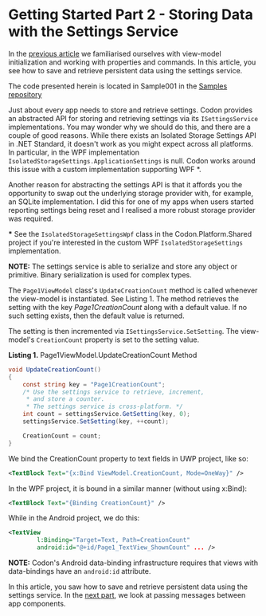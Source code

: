 # Getting Started Part 2 - Storing Data with the Settings Service
In the [previous article](001_Getting_Started_1.html) we familiarised ourselves with view-model initialization and working with properties and commands. In this article, you see how to save and retrieve persistent data using the settings service. 

The code presented herein is located in Sample001 in the [Samples repository](https://github.com/CodonFramework/Samples)

Just about every app needs to store and retrieve settings. Codon provides an abstracted API for storing and retrieving settings via its `ISettingsService` implementations.  You may wonder why we should do this, and there are a couple of good reasons. While there exists an Isolated Storage Settings API in .NET Standard, it doesn't work as you might expect across all platforms. In particular, in the WPF implementation `IsolatedStorageSettings.ApplicationSettings` is null. Codon works around this issue with a custom implementation supporting WPF \*. 

Another reason for abstracting the settings API is that it affords you the opportunity to swap out the underlying storage provider with, for example, an SQLite implementation. I did this for one of my apps when users started reporting settings being reset and I realised a more robust storage provider was required.

**\*** See the `IsolatedStorageSettingsWpf` class in the Codon.Platform.Shared project if you're interested in the custom WPF `IsolatedStorageSettings` implementation.

**NOTE:** The settings service is able to serialize and store any object or primitive. Binary serialization is used for complex types.

The `Page1ViewModel` class's `UpdateCreationCount` method is called whenever the view-model is instantiated. See Listing 1. The method retrieves the setting with the key *Page1CreationCount* along with a default value. If no such setting exists, then the default value is returned.

The setting is then incremented via `ISettingsService.SetSetting`. The view-model's `CreationCount` property is set to the setting value.

**Listing 1.** Page1ViewModel.UpdateCreationCount Method

```cs
void UpdateCreationCount()
{
	const string key = "Page1CreationCount";
	/* Use the settings service to retrieve, increment, 
	 * and store a counter. 
	 * The settings service is cross-platform. */
	int count = settingsService.GetSetting(key, 0);
	settingsService.SetSetting(key, ++count);

	CreationCount = count;
}
```

We bind the CreationCount property to text fields in UWP project, like so:

```xml
<TextBlock Text="{x:Bind ViewModel.CreationCount, Mode=OneWay}" />
```

In the WPF project, it is bound in a similar manner (without using x:Bind):

```xml
<TextBlock Text="{Binding CreationCount}" />
```

While in the Android project, we do this:

```xml
<TextView
        l:Binding="Target=Text, Path=CreationCount"
        android:id="@+id/Page1_TextView_ShownCount" ... />
```

**NOTE:** Codon's Android data-binding infrastructure requires that views with data-bindings have an `android:id` attribute.

In this article, you saw how to save and retrieve persistent data using the settings service. In the [next part]( 003_Getting_Started_3.html), we look at passing messages between app components. 



